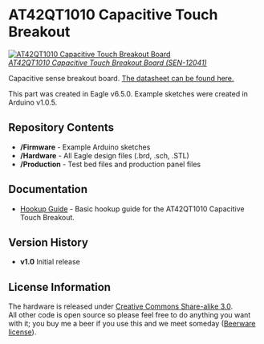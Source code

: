AT42QT1010 Capacitive Touch Breakout
====================================

[![AT42QT1010 Capacitive Touch Breakout Board](https://dlnmh9ip6v2uc.cloudfront.net/images/products/1/2/0/4/1/12041-01.jpg)  
*AT42QT1010 Capacitive Touch Breakout Board (SEN-12041)*](https://www.sparkfun.com/products/12041)

Capacitive sense breakout board. [The datasheet can be found here.](http://www.atmel.com/Images/Atmel-9541-AT42-QTouch-BSW-AT42QT1010_Datasheet.pdf)

This part was created in Eagle v6.5.0. Example sketches were created in Arduino v1.0.5.

Repository Contents
-------------------

* **/Firmware** - Example Arduino sketches
* **/Hardware** - All Eagle design files (.brd, .sch, .STL)
* **/Production** - Test bed files and production panel files

Documentation
-------------------

* [Hookup Guide](https://learn.sparkfun.com/tutorials/at42qt1010-capacitive-touch-breakout-hookup-guide) - Basic hookup guide for the AT42QT1010 Capacitive Touch Breakout.

Version History
---------------
* **v1.0** Initial release

License Information
-------------------
The hardware is released under [Creative Commons Share-alike 3.0](http://creativecommons.org/licenses/by-sa/3.0/).  
All other code is open source so please feel free to do anything you want with it; you buy me a beer if you use this and we meet someday ([Beerware license](http://en.wikipedia.org/wiki/Beerware)).
